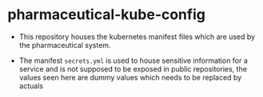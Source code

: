 # pharmaceutical-kube-config

- This repository houses the kubernetes manifest files which are used by the pharmaceutical system.

- The manifest `secrets.yml` is used to house sensitive information for a service and is not supposed to be exposed in public repositories, the values seen here are dummy values which needs to be replaced by actuals